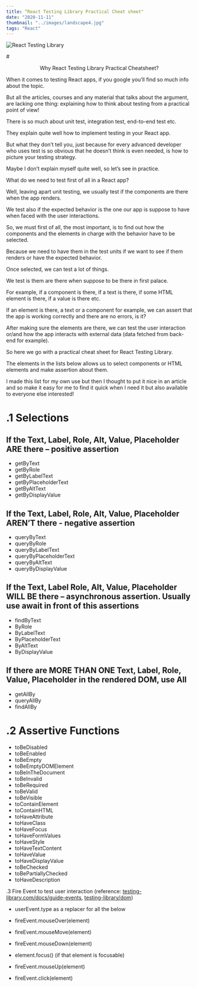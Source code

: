 ```yaml
---
title: “React Testing Library Practical Cheat sheet"
date: "2020-11-11"
thumbnail: "../images/landscape4.jpg"
tags: "React"
---
```


![React Testing Library](../images/code9.jpg)

#<center>Why React Testing Library Practical Cheatsheet?</center>

When it comes to testing React apps, if you google you’ll find so much info about the topic.

But all the articles, courses and any material that talks about the argument, are lacking one thing: explaining how to think about testing from a practical point of view!

There is so much about unit test, integration test, end-to-end test etc.

They explain quite well how to implement testing in your React app.

But what they don’t tell you, just because for every advanced developer who uses test is so obvious that he doesn’t think is even needed, is how to picture your testing strategy.

Maybe I don’t explain myself quite well, so let’s see in practice.

What do we need to test first of all in a React app?

Well, leaving apart unit testing, we usually test if the components are there when the app renders.

We test also if the expected behavior is the one our app is suppose to have when faced with the user interactions.

So, we must first of all, the most important, is to find out how the components and the elements in charge with the behavior have to be selected.

Because we need to have them in the test units if we want to see if them renders or have the expected behavior.

Once selected, we can test a lot of things.

We test is them are there when suppose to be there in first palace.

For example, if a component is there, if a text is there, if some HTML element is there, if a value is there etc.

If an element is there, a text or a component for example, we can assert that the app is working correctly and there are no errors, is it?

After making sure the elements are there, we can test the user interaction or/and how the app interacts with external data (data fetched from back-end for example).

So here we go with a practical cheat sheet for React Testing Library.

The elements in the lists below allows us to select components or HTML elements and make assertion about them.

I made this list for my own use but then I thought to put it nice in an article and so make it easy for me to find it quick when I need it but also available to everyone else interested!

# .1 Selections

## If the Text, Label, Role, Alt, Value, Placeholder ARE there – positive assertion

- getByText
- getByRole
- getByLabelText
- getByPlaceholderText
- getByAltText
- getByDisplayValue

## If the Text, Label, Role, Alt, Value, Placeholder AREN’T there - negative assertion

- queryByText
- queryByRole
- queryByLabelText
- queryByPlaceholderText
- queryByAltText
- queryByDisplayValue

## If the Text, Label Role, Alt, Value, Placeholder WILL BE there – asynchronous assertion. Usually use await in front of this assertions

- findByText
- ByRole
- ByLabelText
- ByPlaceholderText
- ByAltText
- ByDisplayValue

## If there are MORE THAN ONE Text, Label, Role, Value, Placeholder in the rendered DOM, use All

- getAllBy
- queryAllBy
- findAllBy

# .2 Assertive Functions

- toBeDisabled
- toBeEnabled
- toBeEmpty
- toBeEmptyDOMElement
- toBeInTheDocument
- toBeInvalid
- toBeRequired
- toBeValid
- toBeVisible
- toContainElement
- toContainHTML
- toHaveAttribute
- toHaveClass
- toHaveFocus
- toHaveFormValues
- toHaveStyle
- toHaveTextContent
- toHaveValue
- toHaveDisplayValue
- toBeChecked
- toBePartiallyChecked
- toHaveDescription

.3 Fire Event to test user interaction (reference: <a href="https://testing-library.com/docs/guide-events, all supported events" target="_blank">testing-library.com/docs/guide-events</a>, <a href="https://github.com/testing-library/dom-testing-library/blob/master/src/event-map.js" target="_blank">testing-library/dom</a>)

- userEvent.type as a replacer for all the below

- fireEvent.mouseOver(element)
- fireEvent.mouseMove(element)
- fireEvent.mouseDown(element)
- element.focus() (if that element is focusable)
- fireEvent.mouseUp(element)
- fireEvent.click(element)

